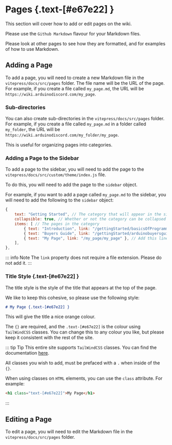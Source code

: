 # Pages {.text-[#e67e22] }

This section will cover how to add or edit pages on the wiki.

Please use the `Github Markdown` flavour for your Markdown files.

Please look at other pages to see how they are formatted, and for examples of how to use Markdown.

## Adding a Page

To add a page, you will need to create a new Markdown file in the `vitepress/docs/src/pages` folder. The file name will be the URL of the page. For example, if you create a file called `my_page.md`, the URL will be `https://wiki.arduinodiscord.com/my_page`.

### Sub-directories

You can also create sub-directories in the `vitepress/docs/src/pages` folder. For example, if you create a file called `my_page.md` in a folder called `my_folder`, the URL will be `https://wiki.arduinodiscord.com/my_folder/my_page`.

This is useful for organizing pages into categories.

### Adding a Page to the Sidebar

To add a page to the sidebar, you will need to add the page to the `vitepress/docs/src/custom/theme/index.js` file.

To do this, you will need to add the page to the `sidebar` object.

For example, if you want to add a page called `my_page.md` to the sidebar, you will need to add the following to the `sidebar` object:

```js
{
    text: "Getting Started", // The category that will appear in the sidebar
    collapsible: true, // Whether or not the category can be collapsed
    items: [ // The pages in the category
        { text: "Introduction", link: "/gettingStarted/basicsOfProgramming" },
        { text: "Buyers Guide", link: "/gettingStarted/arduinobuyersguide" },
        { text: "My Page", link: "/my_page/my_page" }, // Add this line - subdir then file
    ],
},
```

::: info Note
The `link` property does not require a file extension. Please do not add it.
:::

### Title Style {.text-[#e67e22] }

The title style is the style of the title that appears at the top of the page.

We like to keep this cohesive, so please use the following style:

```md
# My Page {.text-[#e67e22] }
```

This will give the title a nice orange colour.

The `{}` are required, and the `.text-[#e67e22]` is the colour using `TailWindCSS` classes. You can change this to any colour you like, but please keep it consistent with the rest of the site.

::: tip Tip
This entire site supports `TailWindCSS` classes. You can find the documentation [here](https://tailwindcss.com/docs).

All classes you wish to add, must be prefaced with a `.` when inside of the `{}`.

When using classes on `HTML` elements, you can use the `class` attribute. For example:

```html
<h1 class="text-[#e67e22]">My Page</h1>
```

:::

## Editing a Page

To edit a page, you will need to edit the Markdown file in the `vitepress/docs/src/pages` folder.

